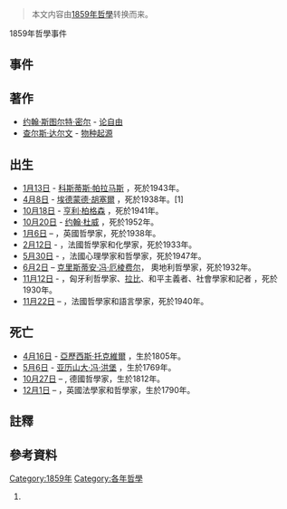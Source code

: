 > 本文内容由[1859年哲學](https://zh.wikipedia.org/wiki/1859年哲學)转换而来。


1859年哲學事件

## 事件

## 著作

  - [约翰·斯图尔特·密尔](../Page/约翰·斯图尔特·密尔.md "wikilink") - [论自由](../Page/论自由.md "wikilink")
  - [查尔斯·达尔文](../Page/查尔斯·达尔文.md "wikilink") - [物种起源](../Page/物种起源.md "wikilink")

## 出生

  - [1月13日](../Page/1月13日.md "wikilink") - [科斯蒂斯·帕拉马斯](https://zh.wikipedia.org/wiki/科斯蒂斯·帕拉马斯 "wikilink") ，死於1943年。
  - [4月8日](../Page/4月8日.md "wikilink") - [埃德蒙德·胡塞爾](../Page/埃德蒙德·胡塞爾.md "wikilink") ，死於1938年。\[1\]
  - [10月18日](../Page/10月18日.md "wikilink") - [亨利·柏格森](../Page/亨利·柏格森.md "wikilink") ，死於1941年。
  - [10月20日](../Page/10月20日.md "wikilink") - [约翰·杜威](../Page/约翰·杜威.md "wikilink") ，死於1952年。
  - [1月6日](../Page/1月6日.md "wikilink") – ，英國哲學家，死於1938年。
  - [2月12日](../Page/2月12日.md "wikilink") - ，法國哲學家和化學家，死於1933年。
  - [5月30日](../Page/5月30日.md "wikilink") - ，法國心理學家和哲學家，死於1947年。
  - [6月2日](../Page/6月2日.md "wikilink") – [克里斯蒂安·冯·厄棱费尔](../Page/克里斯蒂安·冯·厄棱费尔.md "wikilink")， 奧地利哲學家，死於1932年。
  - [11月12日](../Page/11月12日.md "wikilink") - ，匈牙利哲學家、[拉比](https://zh.wikipedia.org/wiki/拉比 "wikilink")、和平主義者、社會學家和記者 ，死於1930年。
  - [11月22日](https://zh.wikipedia.org/wiki/11月22日 "wikilink") – ，法國哲學家和語言學家，死於1940年。

## 死亡

  - [4月16日](../Page/4月16日.md "wikilink") - [亞歷西斯·托克維爾](../Page/亞歷西斯·托克維爾.md "wikilink") ，生於1805年。
  - [5月6日](../Page/5月6日.md "wikilink") - [亚历山大·冯·洪堡](../Page/亚历山大·冯·洪堡.md "wikilink") ，生於1769年。
  - [10月27日](../Page/10月27日.md "wikilink") – , 德國哲學家，生於1812年。
  - [12月1日](../Page/12月1日.md "wikilink") – ，英國法學家和哲學家，生於1790年。

## 註釋

## 參考資料

[Category:1859年](https://zh.wikipedia.org/wiki/Category:1859年 "wikilink") [Category:各年哲學](https://zh.wikipedia.org/wiki/Category:各年哲學 "wikilink")

1.